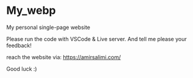 # My_webp
My personal single-page website

Please run the code with VSCode & Live server.
And tell me please your feedback!

reach the website via:
https://amirsalimi.com/

Good luck :)
